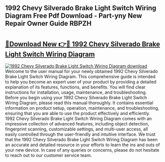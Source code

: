 ## 1992 Chevy Silverado Brake Light Switch Wiring Diagram Free Pdf Download - Part-yny New Repair Owner Guide RBPZH

# <h2><a href="http://dfkahh.blite.top/?on=1992+Chevy+Silverado+Brake+Light+Switch+Wiring+Diagram">🔗Download New 👉🔴 1992 Chevy Silverado Brake Light Switch Wiring Diagram</a></h2>

[![1992 Chevy Silverado Brake Light Switch Wiring Diagram download](https://i.imgur.com/lujVjoI.png)](http://dfkahh.blite.top/?on=1992+Chevy+Silverado+Brake+Light+Switch+Wiring+Diagram)
Welcome to the user manual for your newly obtained 1992 Chevy Silverado Brake Light Switch Wiring Diagram. This comprehensive guide is intended to help you become an expert user of your product by providing a detailed explanation of its features, functions, and benefits. You will find clear instructions for installation, usage, maintenance, and troubleshooting. Before you begin using your 1992 Chevy Silverado Brake Light Switch Wiring Diagram, please read this manual thoroughly. It contains essential information on product setup, operation, maintenance, and troubleshooting, ensuring that you are able to use the product effectively and efficiently. 1992 Chevy Silverado Brake Light Switch Wiring Diagram comes with an impressive collection of advanced features, including object detection, fingerprint scanning, customizable settings, and multi-user access, all easily controlled through the user-friendly and intuitive interface. We trust that the 1992 Chevy Silverado Brake Light Switch Wiring Diagram has been an accurate and detailed resource in your efforts to learn the ins and outs of your new device. In case of any queries or concerns, please do not hesitate to reach out to our customer service team.
